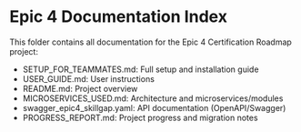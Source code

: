 # Epic 4 Documentation Index

This folder contains all documentation for the Epic 4 Certification Roadmap project:

- SETUP_FOR_TEAMMATES.md: Full setup and installation guide
- USER_GUIDE.md: User instructions
- README.md: Project overview
- MICROSERVICES_USED.md: Architecture and microservices/modules
- swagger_epic4_skillgap.yaml: API documentation (OpenAPI/Swagger)
- PROGRESS_REPORT.md: Project progress and migration notes 